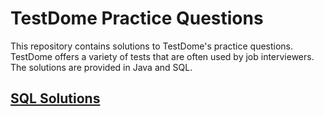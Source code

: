 # TestDome Practice Questions

This repository contains solutions to TestDome's practice questions. TestDome offers a variety of tests that are 
often used by job interviewers. The solutions are provided in Java and SQL.

## [SQL Solutions](src/main/sql/README.md)